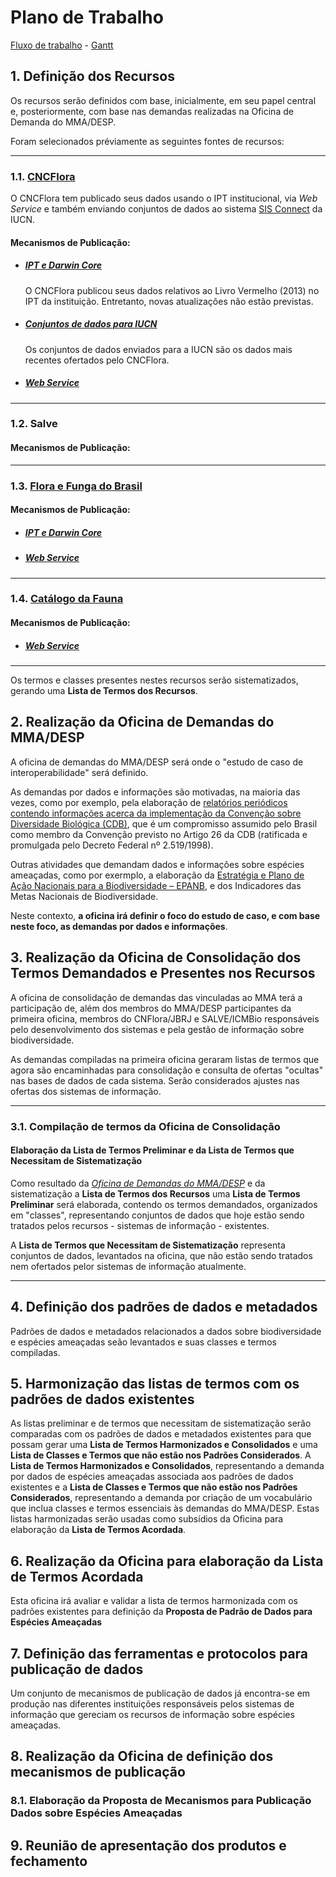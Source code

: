 # Plano de Trabalho

[Fluxo de trabalho](fluxograma.md) - [Gantt](https://github.com/edalcin/MMA-Ameacadas/blob/main/plano-de-trabalho/gantt.md)

## 1. Definição dos Recursos

   Os recursos serão definidos com base, inicialmente, em seu papel central e, posteriormente, com base nas demandas realizadas na Oficina de Demanda do MMA/DESP.

   Foram selecionados préviamente as seguintes fontes de recursos:

   ---

   ### 1.1. [CNCFlora](http://cncflora.jbrj.gov.br)

   O CNCFlora tem publicado seus dados usando o IPT institucional, via _Web Service_ e também enviando conjuntos de dados ao sistema [SIS Connect](https://connect.iucnredlist.org) da IUCN.

   #### Mecanismos de Publicação:

   * ##### [IPT e Darwin Core](http://ipt.jbrj.gov.br/jbrj/resource?r=redlist\_2013\_taxons)

        O CNCFlora publicou seus dados relativos ao Livro Vermelho (2013) no IPT da instituição. Entretanto, novas atualizações não estão previstas.

   * ##### [Conjuntos de dados para IUCN](https://drive.google.com/file/d/1idSHoHEM51Qxu3CY10ke10lrJ7wnYU8o/view?usp=sharing)

        Os conjuntos de dados enviados para a IUCN são os dados mais recentes ofertados pelo CNCFlora.

   * ##### [_Web Service_](http://cncflora.jbrj.gov.br/services/index.html)

   ---

   ### 1.2. Salve

   #### Mecanismos de Publicação:

   ---

   ### 1.3. [Flora e Funga do Brasil](http://floradobrasil.jbrj.gov.br/reflora/listaBrasil/PrincipalUC/PrincipalUC.do)

   #### Mecanismos de Publicação:

   * ##### [IPT e Darwin Core](http://ipt.jbrj.gov.br/jbrj/resource?r=lista\_especies\_flora\_brasil)

   * ##### [_Web Service_](https://servicos.jbrj.gov.br/v2/flora/)
   
   ---

   ### 1.4. [Catálogo da Fauna](http://fauna.jbrj.gov.br/fauna/listaBrasil/ConsultaPublicaUC/ConsultaPublicaUC.do)

   #### Mecanismos de Publicação:

   * ##### [_Web Service_](https://drive.google.com/file/d/1Vy2\_-xTOF3JC992dlivp9oQYTCKLzVXe/view?usp=sharing)

   ---

   Os termos e classes presentes nestes recursos serão sistematizados, gerando uma **Lista de Termos dos Recursos**.


## 2. Realização da Oficina de Demandas do MMA/DESP

   A oficina de demandas do MMA/DESP será onde o "estudo de caso de interoperabilidade" será definido.

   As demandas por dados e informações são motivadas, na maioria das vezes, como por exemplo, pela elaboração de [relatórios periódicos contendo informações acerca da implementação da Convenção sobre Diversidade Biológica (CDB)](https://antigo.mma.gov.br/biodiversidade/conven%C3%A7%C3%A3o-da-diversidade-biol%C3%B3gica/relatorios-brasileiros.html), que é um compromisso assumido pelo Brasil como membro da Convenção previsto no Artigo 26 da CDB (ratificada e promulgada pelo Decreto Federal nº 2.519/1998).

   Outras atividades que demandam dados e informações sobre espécies ameaçadas, como por exermplo, a elaboração da [Estratégia e Plano de Ação Nacionais para a Biodiversidade – EPANB](https://antigo.mma.gov.br/biodiversidade/conven%C3%A7%C3%A3o-da-diversidade-biol%C3%B3gica/estrat%C3%A9gia-e-plano-de-a%C3%A7%C3%A3o-nacionais-para-a-biodiversidade-epanb.html), e dos Indicadores das Metas Nacionais de Biodiversidade.

   Neste contexto, **a oficina irá definir o foco do estudo de caso, e com base neste foco, as demandas por dados e informações**.
 
 ## 3. Realização da Oficina de Consolidação dos Termos Demandados e Presentes nos Recursos

   A oficina de consolidação de demandas das vinculadas ao MMA terá a participação de, além dos membros do MMA/DESP participantes da primeira oficina, membros do CNFlora/JBRJ e SALVE/ICMBio responsáveis pelo desenvolvimento dos sistemas e pela gestão de informação sobre biodiversidade. 
   
   As demandas compiladas na primeira oficina geraram listas de termos que agora são encaminhadas para consolidação e consulta de ofertas "ocultas" nas bases de dados de cada sistema. Serão considerados ajustes nas ofertas dos sistemas de informação.
  
  ---

  ### 3.1. Compilação de termos da Oficina de Consolidação
   
   #### Elaboração da **Lista de Termos Preliminar** e da **Lista de Termos que Necessitam de Sistematização**

   Como resultado da [*Oficina de Demandas do MMA/DESP*](https://github.com/edalcin/MMA-Ameacadas/blob/main/plano-de-trabalho/plano-de-trabalho.md#realiza%C3%A7%C3%A3o-da-oficina-de-demandas-do-mmadesp) e da sistematização a **Lista de Termos dos Recursos** uma **Lista de Termos Preliminar** será elaborada, contendo os termos demandados, organizados em "classes", representando conjuntos de dados que hoje estão sendo tratados pelos recursos - sistemas de informação - existentes.

   A **Lista de Termos que Necessitam de Sistematização** representa conjuntos de dados, levantados na oficina, que não estão sendo tratados nem ofertados pelor sistemas de informação atualmente.
   
   ---
   
 ## 4. Definição dos padrões de dados e metadados

   Padrões de dados e metadados relacionados a dados sobre biodiversidade e espécies ameaçadas seão levantados e suas classes e termos compiladas.
   
 ## 5. Harmonização das listas de termos com os padrões de dados existentes

   As listas preliminar e de termos que necessitam de sistematização serão comparadas com os padrões de dados e metadados existentes para que possam gerar uma **Lista de Termos Harmonizados e Consolidados** e uma **Lista de Classes e Termos que não estão nos Padrões Considerados**. A **Lista de Termos Harmonizados e Consolidados**, representando a demanda por dados de espécies ameaçadas associada aos padrões de dados existentes e a **Lista de Classes e Termos que não estão nos Padrões Considerados**, representando a demanda por criação de um vocabulário que inclua classes e termos essenciais às demandas do MMA/DESP. Estas listas harmonizadas serão usadas como subsídios da Oficina para elaboração da **Lista de Termos Acordada**.

## 6. Realização da Oficina para elaboração da **Lista de Termos Acordada**

   Esta oficina irá avaliar e validar a lista de termos harmonizada com os padrões existentes para definição da **Proposta de Padrão de Dados para Espécies Ameaçadas**

## 7. Definição das ferramentas e protocolos para publicação de dados

   Um conjunto de mecanismos de publicação de dados já encontra-se em produção nas diferentes instituições responsáveis pelos sistemas de informação que gereciam os recursos de informação sobre espécies ameaçadas.

## 8. Realização da Oficina de definição dos mecanismos de publicação

 ### 8.1. Elaboração da **Proposta de Mecanismos para Publicação Dados sobre Espécies Ameaçadas**

## 9. Reunião de apresentação dos produtos e fechamento
